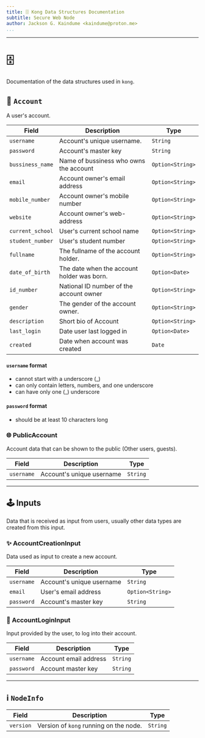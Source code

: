 ```yaml
---
title: 🗄️ Kong Data Structures Documentation
subtitle: Secure Web Node
author: Jackson G. Kaindume <kaindume@proton.me>
...
```

---

# 🗄️

Documentation of the data structures used in `kong`.

## 👤 `Account`

A user's account.

| Field            | Description                                | Type             |
|------------------|--------------------------------------------|------------------|
| `username`       | Account's unique username.                 | `String`         |
| `password`       | Account's master key                       | `String`         |
| `bussiness_name` | Name of bussiness  who owns the account    | `Option<String>` |
| `email`          | Account owner's email address              | `Option<String>` |
| `mobile_number`  | Account owner's mobile number              | `Option<String>` |
| `website`        | Account owner's web-address                | `Option<String>` |
| `current_school` | User's current school name                 | `Option<String>` |
| `student_number` | User's student number                      | `Option<String>` |
| `fullname`       | The fullname of the account holder.        | `Option<String>` |
| `date_of_birth`  | The date when the account holder was born. | `Option<Date>`   |
| `id_number`      | National ID number of the account owner    | `Option<String>` |
| `gender`         | The gender of the account owner.           | `Option<String>` |
| `description`    | Short bio of Account                       | `Option<String>` |
| `last_login`     | Date user last logged in                   | `Option<Date>`   |
| `created`        | Date when account was created              | `Date`           |


#### `username` format

- cannot start with a underscore (_)
- can only contain letters, numbers, and one underscore
- can have only one (_) underscore


#### `password` format

- should be at least 10 characters long

### 🌐 PublicAccount

Account data that can be shown to the public (Other users, guests).

| Field              | Description               | Type     |
|--------------------|---------------------------|----------|
| `username`         | Account's unique username | `String` |

---

## 🕹️ Inputs

Data that is received as input from users, usually other data types are
created from this input.

### ✨ AccountCreationInput

Data used as input to create a new account.

| Field      | Description               | Type             |
|------------|---------------------------|------------------|
| `username` | Account's unique username | `String`         |
| `email`    | User's email address      | `Option<String>` |
| `password` | Account's master key      | `String`         |

### 🔑 AccountLoginInput

Input provided by the user, to log into their account.

| Field      | Description           | Type     |
|------------|-----------------------|----------|
| `username` | Account email address | `String` |
| `password` | Account master key    | `String` |

___

## ℹ️ `NodeInfo`

| Field     | Description                                   | Type     |
|-----------|-----------------------------------------------|----------|
| `version` | Version of `kong`  running on the node. | `String` |
